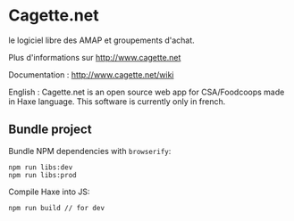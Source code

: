 # Cagette.net
le logiciel libre des AMAP et groupements d'achat.

Plus d'informations sur http://www.cagette.net

Documentation : http://www.cagette.net/wiki

English : Cagette.net is an open source web app for CSA/Foodcoops made in Haxe language.  This software is currently only in french.



## Bundle project

Bundle NPM dependencies with `browserify`:
```
npm run libs:dev
npm run libs:prod
```

Compile Haxe into JS:
```
npm run build // for dev
```

